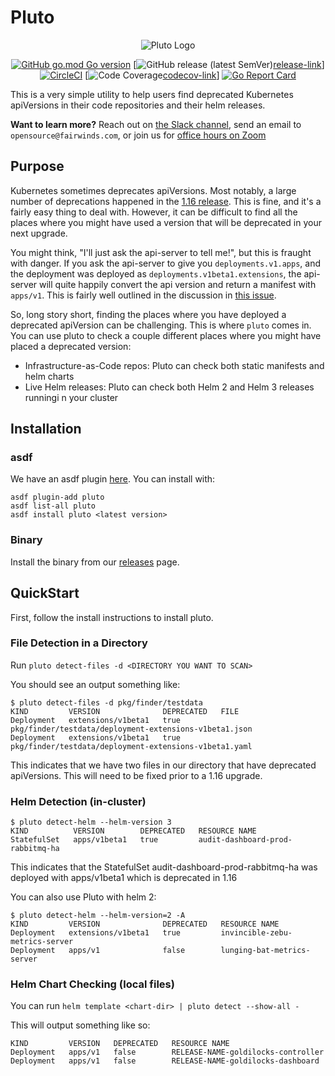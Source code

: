 # Pluto
<div align="center">
  <img src="/logo.png" alt="Pluto Logo" />
  <br>

  [![GitHub go.mod Go version][version-image]][version-link] [![GitHub release (latest SemVer)][release-image][release-link]] [![CircleCI][circleci-image]][circleci-link] [![Code Coverage][codecov-image][codecov-link]] [![Go Report Card][goreport-image]][goreport-link]
</div>

[version-image]: https://img.shields.io/github/go-mod/go-version/FairwindsOps/pluto
[version-link]: https://github.com/FairwindsOps/pluto

[release-image]: https://img.shields.io/github/go-mod/go-version/FairwindsOps/pluto
[release-link]: https://github.com/FairwindsOps/pluto

[goreport-image]: https://goreportcard.com/badge/github.com/FairwindsOps/pluto
[goreport-link]: https://goreportcard.com/report/github.com/FairwindsOps/pluto

[circleci-image]: https://circleci.com/gh/FairwindsOps/pluto.svg?style=svg
[circleci-link]: https://circleci.com/gh/FairwindsOps/pluto.svg

[codecov-image]: https://codecov.io/gh/FairwindsOps/pluto/branch/master/graph/badge.svg
[codecov-link]: https://codecov.io/gh/FairwindsOps/pluto

This is a very simple utility to help users find deprecated Kubernetes apiVersions in their code repositories and their helm releases.

**Want to learn more?** Reach out on [the Slack channel](https://fairwindscommunity.slack.com/messages/pluto), send an email to `opensource@fairwinds.com`, or join us for [office hours on Zoom](https://fairwindscommunity.slack.com/messages/office-hours)

## Purpose

Kubernetes sometimes deprecates apiVersions. Most notably, a large number of deprecations happened in the [1.16 release](https://kubernetes.io/blog/2019/07/18/api-deprecations-in-1-16/). This is fine, and it's a fairly easy thing to deal with. However, it can be difficult to find all the places where you might have used a version that will be deprecated in your next upgrade.

You might think, "I'll just ask the api-server to tell me!", but this is fraught with danger. If you ask the api-server to give you `deployments.v1.apps`, and the deployment was deployed as `deployments.v1beta1.extensions`, the api-server will quite happily convert the api version and return a manifest with `apps/v1`. This is fairly well outlined in the discussion in [this issue](https://github.com/kubernetes/kubernetes/issues/58131#issuecomment-356823588).

So, long story short, finding the places where you have deployed a deprecated apiVersion can be challenging. This is where `pluto` comes in. You can use pluto to check a couple different places where you might have placed a deprecated version:
* Infrastructure-as-Code repos: Pluto can check both static manifests and helm charts
* Live Helm releases: Pluto can check both Helm 2 and Helm 3 releases runningi n your cluster

## Installation

### asdf

We have an asdf plugin [here](https://github.com/FairwindsOps/asdf-pluto). You can install with:

```
asdf plugin-add pluto
asdf list-all pluto
asdf install pluto <latest version>
```

### Binary

Install the binary from our [releases](https://github.com/FairwindsOps/pluto/releases) page.

## QuickStart

First, follow the install instructions to install pluto.

### File Detection in a Directory

Run `pluto detect-files -d <DIRECTORY YOU WANT TO SCAN>`

You should see an output something like:

```
$ pluto detect-files -d pkg/finder/testdata
KIND         VERSION              DEPRECATED   FILE
Deployment   extensions/v1beta1   true         pkg/finder/testdata/deployment-extensions-v1beta1.json
Deployment   extensions/v1beta1   true         pkg/finder/testdata/deployment-extensions-v1beta1.yaml
```

This indicates that we have two files in our directory that have deprecated apiVersions. This will need to be fixed prior to a 1.16 upgrade.

### Helm Detection (in-cluster)

```
$ pluto detect-helm --helm-version 3
KIND          VERSION        DEPRECATED   RESOURCE NAME
StatefulSet   apps/v1beta1   true         audit-dashboard-prod-rabbitmq-ha
```

This indicates that the StatefulSet audit-dashboard-prod-rabbitmq-ha was deployed with apps/v1beta1 which is deprecated in 1.16

You can also use Pluto with helm 2:

```
$ pluto detect-helm --helm-version=2 -A
KIND         VERSION              DEPRECATED   RESOURCE NAME
Deployment   extensions/v1beta1   true         invincible-zebu-metrics-server
Deployment   apps/v1              false        lunging-bat-metrics-server
```

### Helm Chart Checking (local files)

You can run `helm template <chart-dir> | pluto detect --show-all -`

This will output something like so:

```
KIND         VERSION   DEPRECATED   RESOURCE NAME
Deployment   apps/v1   false        RELEASE-NAME-goldilocks-controller
Deployment   apps/v1   false        RELEASE-NAME-goldilocks-dashboard
```
